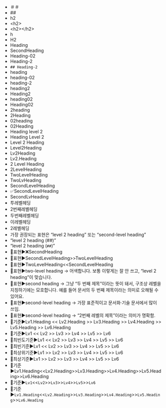 - ＃＃
- \##
- h2
- \<h2>
- \<h2>\</h2>
- h
- H2
- Heading
- SecondHeading
- Heading-02
- Heading-2
- `## Heading-2`
- heading
- heading-02
- heading-2
- heading2
- Heading2
- heading02
- Heading02
- 2heading
- 2Heading
- 02heading
- 02Heading
- Heading level 2
- Heading Level 2
- Level 2 Heading
- Level2Heading
- Lv2Heading
- Lv2.Heading
- 2 Level Heading
- 2LevelHeading
- TwoLevelHeading
- TwoLvHeading
- SecondLevelHeading
- ✅SecondLevelHeading
- SecondLvHeading
- 투레벨헤딩
- 2번째레벨헤딩
- 두번째레벨헤딩
- 이레벨헤딩
- 2레벨헤딩
- 가장 권장되는 표현은 “level 2 heading” 또는 “second-level heading”
- “level 2 heading (##)”
- “level 2 heading (`##`)”
- 📌표현▶️❌SecondHeading
- 📌표현▶️SecondLevelHeading>>TwoLevelHeading
- 📌표현▶️TwoLevelHeading<<SecondLevelHeading
- 📌표현▶️two-level heading → 어색합니다. 보통 이렇게는 잘 안 쓰고, “level 2 heading”이 맞습니다.
- 📌표현▶️second heading → 그냥 “두 번째 제목”이라는 뜻이 돼서, 구조상 레벨을 지칭하기에는 모호합니다. 예를 들어 문서의 두 번째 제목이라는 의미로 오해될 수 있어요.
- 📌표현▶️second-level heading → 가장 표준적이고 문서화·기술 문서에서 많이 쓰임.
- 📌표현▶️second-level heading → “2번째 레벨의 제목”이라는 의미가 명확함.
- 📌기준▶️Lv1.Heading << Lv2.Heading >> Lv3.Heading >> Lv4.Heading >> Lv5.Heading >> Lv6.Heading
- 📌기준▶️Lv1 << Lv2 >> Lv3 >> Lv4 >> Lv5 >> Lv6
- 📌최빈도기준▶️Lv1 << Lv2 >> Lv3 >> Lv4 >> Lv5 >> Lv6
- 📌최빈기준▶️Lv1 << Lv2 >> Lv3 >> Lv4 >> Lv5 >> Lv6
- 📌최상위기준▶️Lv1 >> Lv2 >> Lv3 >> Lv4 >> Lv5 >> Lv6
- 📌최상기준▶️Lv1 >> Lv2 >> Lv3 >> Lv4 >> Lv5 >> Lv6
- 📌기준▶️Lv1.Heading<<Lv2.Heading>>Lv3.Heading>>Lv4.Heading>>Lv5.Heading>>Lv6.Heading
- 📌기준▶️`Lv1`<<`Lv2`>>`Lv3`>>`Lv4`>>`Lv5`>>`Lv6`
- 📌기준▶️`Lv1.Heading`<<`Lv2.Heading`>>`Lv3.Heading`>>`Lv4.Heading`>>`Lv5.Heading`>>`Lv6.Heading`